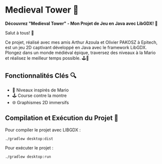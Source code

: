 # Medieval Tower 🏰

**Découvrez "Medieval Tower" - Mon Projet de Jeu en Java avec LibGDX! 🚀**

Salut à tous! 👋

Ce projet, réalisé avec mes amis Arthur Azoula et Olivier PAKOSZ à Epitech, est un jeu 2D captivant développé en Java avec le framework LibGDX. Plongez dans un monde médiéval épique, traversez des niveaux à la Mario et réalisez le meilleur temps possible. 🕹️🏃

## Fonctionnalités Clés 🔍

- 🏰 Niveaux inspirés de Mario
- 🕹️ Course contre la montre
- 🌐 Graphismes 2D immersifs

## Compilation et Exécution du Projet 🚀

Pour compiler le projet avec LIBGDX :

```bash
./gradlew desktop:dist
```

Pour exécuter le projet :
```bash
./gradlew desktop:run
```

